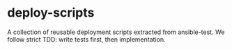 # deploy-scripts

A collection of reusable deployment scripts extracted from ansible-test. We follow strict TDD: write tests first, then implementation.
